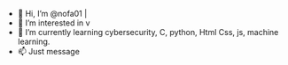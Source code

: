 - 👋 Hi, I’m @nofa01      |
- 👀 I’m interested in    v
- 🌱 I’m currently learning cybersecurity, C, python, Html Css, js, machine learning.
- 📫 Just message

<!---
nofa01/nofa01 is a ✨ special ✨ repository because its `README.md` (this file) appears on your GitHub profile.
You can click the Preview link to take a look at your changes.
--->

